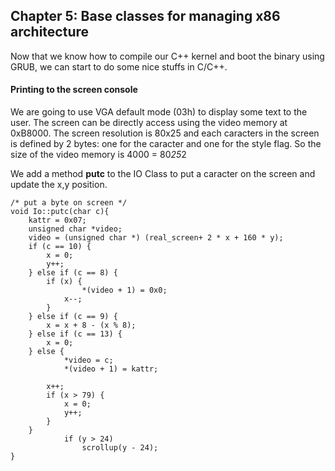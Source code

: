 ## Chapter 5: Base classes for managing x86 architecture

Now that we know how to compile our C++ kernel and boot the binary using GRUB, we can start to do some nice stuffs in C/C++.

#### Printing to the screen console

We are going to use VGA default mode (03h) to display some text to the user. The screen can be directly access using the video memory at 0xB8000. The screen resolution is 80x25 and each caracters in the screen is defined by 2 bytes: one for the caracter and one for the style flag. So the size of the video memory is 4000 = 80*25*2

We add a method **putc** to the IO Class to put a caracter on the screen and update the x,y position.

```
/* put a byte on screen */
void Io::putc(char c){
	kattr = 0x07;
	unsigned char *video;
	video = (unsigned char *) (real_screen+ 2 * x + 160 * y);
	if (c == 10) {			
		x = 0;
		y++;
	} else if (c == 8) {	
		if (x) {
				*(video + 1) = 0x0;
			x--;
		}
	} else if (c == 9) {	
		x = x + 8 - (x % 8);
	} else if (c == 13) {	
		x = 0;
	} else {		
			*video = c;
			*(video + 1) = kattr;

		x++;
		if (x > 79) {
			x = 0;
			y++;
		}
	}
			if (y > 24)
				scrollup(y - 24);
}
```
